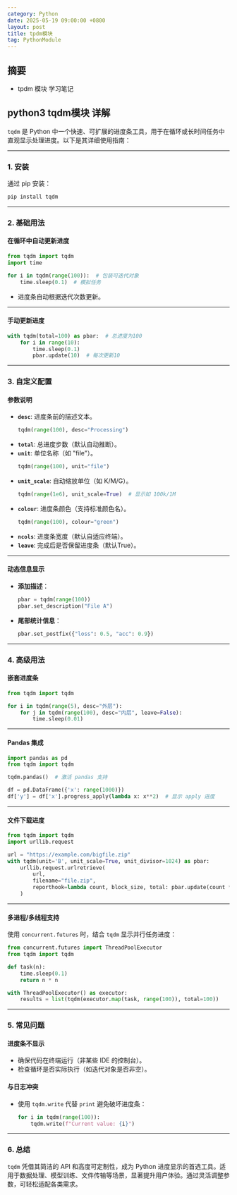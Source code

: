 ```yaml
---
category: Python
date: 2025-05-19 09:00:00 +0800
layout: post
title: tpdm模块
tag: PythonModule
---
```

## 摘要

+ tpdm 模块 学习笔记

<!--more-->

## python3 tqdm模块 详解

`tqdm` 是 Python 中一个快速、可扩展的进度条工具，用于在循环或长时间任务中直观显示处理进度。以下是其详细使用指南：

---

### **1. 安装**
通过 pip 安装：
```bash
pip install tqdm
```

---

### **2. 基础用法**

#### **在循环中自动更新进度**
```python
from tqdm import tqdm
import time

for i in tqdm(range(100)):  # 包装可迭代对象
    time.sleep(0.1)  # 模拟任务
```
- 进度条自动根据迭代次数更新。

---

#### **手动更新进度**
```python
with tqdm(total=100) as pbar:  # 总进度为100
    for i in range(10):
        time.sleep(0.1)
        pbar.update(10)  # 每次更新10
```

---

### **3. 自定义配置**

#### **参数说明**
- **`desc`**: 进度条前的描述文本。
  ```python
  tqdm(range(100), desc="Processing")
  ```
- **`total`**: 总进度步数（默认自动推断）。
- **`unit`**: 单位名称（如 "file"）。
  ```python
  tqdm(range(100), unit="file")
  ```
- **`unit_scale`**: 自动缩放单位（如 K/M/G）。
  ```python
  tqdm(range(1e6), unit_scale=True)  # 显示如 100k/1M
  ```
- **`colour`**: 进度条颜色（支持标准颜色名）。
  ```python
  tqdm(range(100), colour="green")
  ```
- **`ncols`**: 进度条宽度（默认自适应终端）。
- **`leave`**: 完成后是否保留进度条（默认True）。

---

#### **动态信息显示**
- **添加描述**：
  ```python
  pbar = tqdm(range(100))
  pbar.set_description("File A")
  ```
- **尾部统计信息**：
  ```python
  pbar.set_postfix({"loss": 0.5, "acc": 0.9})
  ```

---

### **4. 高级用法**

#### **嵌套进度条**
```python
from tqdm import tqdm

for i in tqdm(range(5), desc="外层"):
    for j in tqdm(range(100), desc="内层", leave=False):
        time.sleep(0.01)
```

---

#### **Pandas 集成**
```python
import pandas as pd
from tqdm import tqdm

tqdm.pandas()  # 激活 pandas 支持

df = pd.DataFrame({'x': range(1000)})
df['y'] = df['x'].progress_apply(lambda x: x**2)  # 显示 apply 进度
```

---

#### **文件下载进度**
```python
from tqdm import tqdm
import urllib.request

url = "https://example.com/bigfile.zip"
with tqdm(unit='B', unit_scale=True, unit_divisor=1024) as pbar:
    urllib.request.urlretrieve(
        url,
        filename="file.zip",
        reporthook=lambda count, block_size, total: pbar.update(count * block_size - pbar.n)
    )
```

---

#### **多进程/多线程支持**
使用 `concurrent.futures` 时，结合 `tqdm` 显示并行任务进度：
```python
from concurrent.futures import ThreadPoolExecutor
from tqdm import tqdm

def task(n):
    time.sleep(0.1)
    return n * n

with ThreadPoolExecutor() as executor:
    results = list(tqdm(executor.map(task, range(100)), total=100))
```

---

### **5. 常见问题**

#### **进度条不显示**
- 确保代码在终端运行（非某些 IDE 的控制台）。
- 检查循环是否实际执行（如迭代对象是否非空）。

#### **与日志冲突**
- 使用 `tqdm.write` 代替 `print` 避免破坏进度条：
  ```python
  for i in tqdm(range(100)):
      tqdm.write(f"Current value: {i}")
  ```

---

### **6. 总结**
`tqdm` 凭借其简洁的 API 和高度可定制性，成为 Python 进度显示的首选工具。适用于数据处理、模型训练、文件传输等场景，显著提升用户体验。通过灵活调整参数，可轻松适配各类需求。